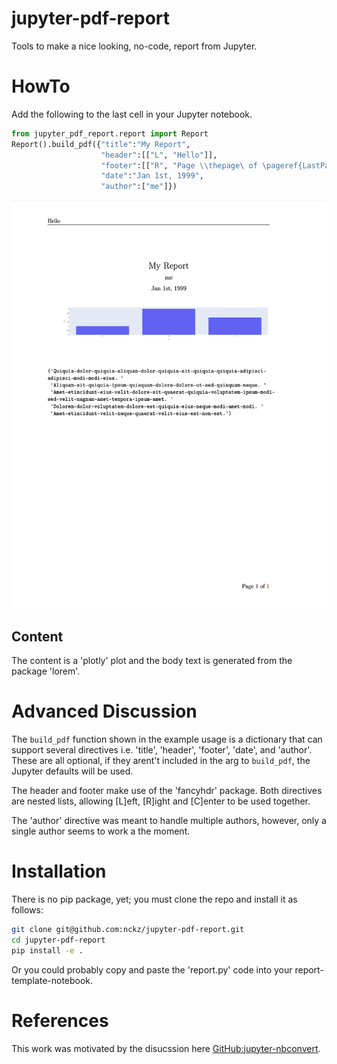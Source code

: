 # jupyter-pdf-report
Tools to make a nice looking, no-code, report from Jupyter.

# HowTo
Add the following to the last cell in your Jupyter notebook.

```python
from jupyter_pdf_report.report import Report
Report().build_pdf({"title":"My Report",
                    "header":[["L", "Hello"]],
                    "footer":[["R", "Page \\thepage\ of \pageref{LastPage}"]],
                    "date":"Jan 1st, 1999",
                    "author":["me"]})
```

![example report](report-example.png)


## Content
The content is a 'plotly' plot and the body text is generated from the package
'lorem'.

# Advanced Discussion
The `build_pdf` function shown in the example usage is a dictionary that can
support several directives i.e. 'title', 'header', 'footer', 'date',  and
'author'.  These are all optional, if they arent't included in the arg to
`build_pdf`, the Jupyter defaults will be used.

The header and footer make use of the 'fancyhdr' package.
Both directives are nested lists, allowing [L]eft, [R]ight and
[C]enter to be used together.

The 'author' directive was meant to handle multiple authors, however, only a
single author seems to work a the moment.

# Installation
There is no pip package, yet; you must clone the repo and install it as
follows:

```bash
git clone git@github.com:nckz/jupyter-pdf-report.git
cd jupyter-pdf-report
pip install -e .
```

Or you could probably copy and paste the 'report.py' code into your
report-template-notebook.

# References
This work was motivated by the disucssion here
[GitHub:jupyter-nbconvert](https://github.com/jupyter/nbconvert/issues/249#issuecomment-2070337459).
